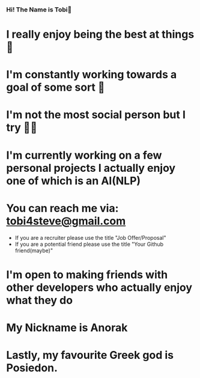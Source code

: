 ### Hi! The Name is Tobi👋

# I really enjoy being the best at things :rocket:
# I'm constantly working towards a goal of some sort :rocket:
# I'm not the most social person but I try :man_shrugging:
# I'm currently working on a few personal projects I actually enjoy one of which is an AI(NLP)
# You can reach me via: tobi4steve@gmail.com
  - If you are a recruiter please use the title "Job Offer/Proposal"
  - If you are a potential friend please use the title "Your Github friend(maybe)"
# I'm open to making friends with other developers who actually enjoy what they do
# My Nickname is Anorak
# Lastly, my favourite Greek god is Posiedon.
<!--
**GuildGamer/GuildGamer** is a ✨ _special_ ✨ repository because its `README.md` (this file) appears on your GitHub profile.

Here are some ideas to get you started:

- 🔭 I’m currently working on ...
- 🌱 I’m currently learning ...
- 👯 I’m looking to collaborate on ...
- 🤔 I’m looking for help with ...
- 💬 Ask me about ...
- 📫 How to reach me: ...
- 😄 Pronouns: ...
- ⚡ Fun fact: ...
-->
